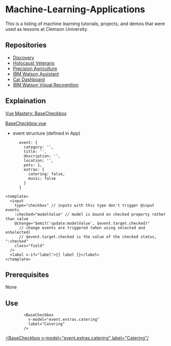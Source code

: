 # Machine-Learning-Applications
This is a listing of machine learning tutorials, projects, and demos that were used as lessons at Clemson University. 

## Repositories
- [Discovery](https://github.com/efwoods/Discovery)
- [Holocaust Veterans](https://github.com/efwoods/Holocaust_Veterans)
- [Precision Agriculture](https://github.com/efwoods/Watson-Precision-Agriculture)
- [IBM Watson Assistant](https://github.com/efwoods/assistant-simple)
- [Car Dashboard](https://github.com/efwoods/car-dashboard)
- [IBM Watson Visual Recognition](https://github.com/efwoods/Watson-Visual-Recognition)


## Explaination
[Vue Mastery: BaseCheckbox](https://www.vuemastery.com/courses/vue3-forms/base-checkbox)

[BaseCheckbox.vue](./BaseCheckbox.vue)

- event structure (defined in App)
```
      event: {
        category: '',
        title: '',
        description: '',
        location: '',
        pets: 1,
        extras: {
          catering: false,
          music: false
        }
      }
```


```
<template>
  <input
    type="checkbox" // inputs with this type don't trigger @input events
    :checked="modelValue" // model is bound on checked property rather than value
    @change="$emit('update:modelValue', $event.target.checked)" 
      // change events are triggered (when using selected and onSelected)
      // $event.target.checked is the value of the checked status, ":checked"
    class="field"
  />
  <label v-if="label">{{ label }}</label>
</template>
```

## Prerequisites
None

## Use
```
        <BaseCheckbox
          v-model="event.extras.catering"
          label="Catering"
        />
```


[<BaseCheckbox v-model="event.extras.catering" label="Catering"/](https://gist.githubusercontent.com/efwoods/ea8d10c27ad2be109d75f607688fbe78/raw/a9af4127757421f9804e3ebc45a709a4f37af18d/BaseCheckbox.vue)

